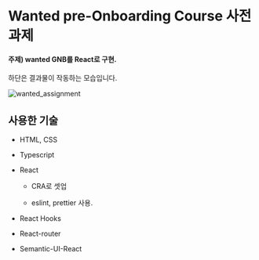 # Wanted pre-Onboarding Course 사전 과제

#### 주제) wanted GNB를 React로 구현.

하단은 결과물이 작동하는 모습입니다.

![wanted_assignment](https://user-images.githubusercontent.com/52649378/125745754-b170617b-8a4c-455a-91c5-887b614dae56.gif)

사용한 기술
---
- HTML, CSS

- Typescript 

- React

  - CRA로 셋업

  - eslint, prettier 사용.

- React Hooks

- React-router

- Semantic-UI-React

